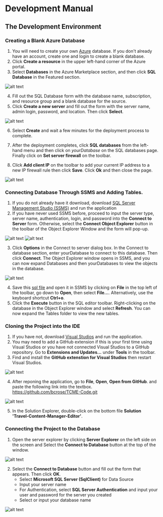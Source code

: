 # Development Manual

## The Development Environment


### Creating a Blank Azure Database

1. You will need to create your own [Azure](https://azure.microsoft.com/en-us/free/) database. If you don't already have an account, create one and login to create a blank database.      
2. Click **Create a resource** in the upper left-hand corner of the Azure portal.
3. Select **Databases** in the Azure Marketplace section, and then click **SQL Database** in the Featured section.

![alt text](https://github.com/erincloehr/Travel-Content-Management-Editor/blob/master/Documentation/images/create-empty-database.png)  

4. Fill out the SQL Database form with the database name, subscription, and resource group and a blank database for the source.
5. Click **Create a new server** and fill out the form with the server name, admin login, password, and location. Then click **Select**. 

![alt text](https://github.com/erincloehr/Travel-Content-Management-Editor/blob/master/Documentation/images/create-database-server.png)  

6. Select **Create** and wait a few minutes for the deployment process to complete.
7. After the deployment completes, click **SQL databases** from the left-hand menu and then click on *yourDatabase* on the SQL databases page. Finally click on **Set server firewall** on the toolbar.

8. Click **Add client IP** on the toolbar to add your current IP address to a new IP firewall rule then click **Save**. Click **Ok** and then close the page.

![alt text](https://github.com/erincloehr/Travel-Content-Management-Editor/blob/master/Documentation/images/server-firewall-rule.png)


### Connecting Database Through SSMS and Adding Tables.

1. If you do not already have it download, download [SQL Server Management Studio (SSMS)](https://docs.microsoft.com/en-us/sql/ssms/download-sql-server-management-studio-ssms?view=sql-server-2017) and run the application
2. If you have never used SSMS before, proceed to input the server type, server name, authentication, login, and password into the **Connect to Server** form. Otherwise, select the **Connect Object Explorer** button in the toolbar of the Object Explorer Window and the form will pop-up.

![alt text](https://github.com/erincloehr/Travel-Content-Management-Editor/blob/master/Documentation/images/ssms-connect-object-explorer.png)
![alt text](https://github.com/erincloehr/Travel-Content-Management-Editor/blob/master/Documentation/images/connect.png)

3. Click **Options** in the Connect to server dialog box. In the Connect to database section, enter yourDatabase to connect to this database. Then click **Connect**. The Object Explorer window opens in SSMS, and you can now expand Databases and then yourDatabases to view the objects in the database. 

![alt text](https://github.com/erincloehr/Travel-Content-Management-Editor/blob/master/Documentation/images/options-connect-to-db.png)

4. Save this [sql file](https://github.com/erincloehr/Travel-Content-Management-Editor-Database/blob/master/schema.sql) and open it in SSMS by clicking on **File** in the top left of the toolbar, go down to **Open**, then select **File...**. Alternatively, use the keyboard shortcut **Ctrl+o**. 
5. Click the **Execute** button in the SQL editor toolbar. Right-clicking on the database in the Object Explorer window and select **Refresh**. You can now expand the Tables folder to view the new tables.


### Cloning the Project into the IDE
1. If you have not, download [Visual Studios](https://visualstudio.microsoft.com/downloads/) and run the application.
2. You may need to add a GitHub extension if this is your first time using Visual Studios or you have not connected Visual Studios to a GitHub repository. Go to **Extensions and Updates...** under **Tools** in the toolbar. 
3. Find and install the **GitHub extenstion for Visual Studios** then restart Visual Studios.

![alt text](https://github.com/erincloehr/Travel-Content-Management-Editor/blob/master/Documentation/images/open-from-github.png)

4. After reponing the application, go to **File**, **Open**, **Open from GitHub**. and paste the following link into the textbox.
https://github.com/bcrose/TCME-Code.git

![alt text](https://github.com/erincloehr/Travel-Content-Management-Editor/blob/master/Documentation/images/github-extension.png)

5. In the Solution Explorer, double-click on the bottom file **Solution 'Travel-Content-Manager-Editor'**.


### Connecting the Project to the Database
1. Open the server explorer by clicking **Server Explorer** on the left side on the screen and Select the **Connect to Database** button at the top of the window.

![alt text](https://github.com/erincloehr/Travel-Content-Management-Editor/blob/master/Documentation/images/vs-add-database.png)

2. Select the **Connect to Database** button and fill out the form that appears. Then click **OK**.
   * Select **Microsoft SQL Server (SqlClient)** for Data Source
   * Input your server name
   * For Authentication, select **SQL Server Authentication** and input your user and password for the server you created
   * Select or input your database name
 
![alt text](https://github.com/erincloehr/Travel-Content-Management-Editor/blob/master/Documentation/images/vs-database-form.png)


